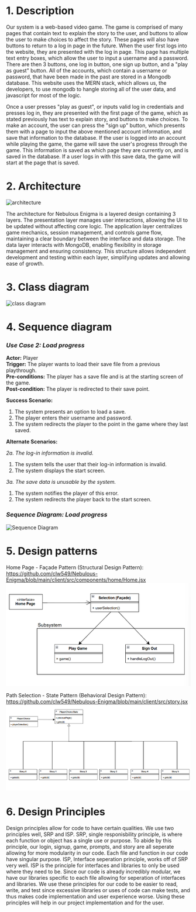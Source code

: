 # 1. Description
Our system is a web-based video game. The game is comprised of many pages that contain text to explain the story to the user, and buttons to allow the user to make choices to affect the story. These pages will also have buttons to return to a log in page in the future. When the user first logs into the website, they are presented with the log in page. This page has multiple text entry boxes, which allow the user to input a username and a password. There are then 3 buttons, one log in button, one sign up button, and a "play as guest" button. All of the accounts, which contain a username or password, that have been made in the past are stored in a Mongodb database. This website uses the MERN stack, which allows us, the developers, to use mongodb to hangle storing all of the user data, and javascript for most of the logic. 

Once a user presses "play as guest", or inputs valid log in credentials and presses log in, they are presented with the first page of the game, which as stated previously has text to explain story, and buttons to make choices. To make an account, the user can press the "sign up" button, which presents them with a page to input the above mentioned account information, and save that information to the database. If the user is logged into an account while playing the game, the game will save the user's progress through the game. This information is saved as which page they are currently on, and is saved in the database. If a user logs in with this save data, the game will start at the page that is saved. 


# 2. Architecture
![architecture](https://i.ibb.co/dPFwJ3r/imageD5.png)

The architecture for Nebulous Enigma is a layered design containing 3 layers. The presentation layer manages user interactions, allowing the UI to be updated without affecting core logic. The application layer centralizes game mechanics, session management, and controls game flow, maintaining a clear boundary between the interface and data storage. The data layer interacts with MongoDB, enabling flexibility in storage management and ensuring consistency. This structure allows independent development and testing within each layer, simplifying updates and allowing ease of growth.

# 3. Class diagram

![class diagram](https://i.imgur.com/sfqShWB.png)

# 4. Sequence diagram

### *Use Case 2: Load progress*
**Actor:** Player\
**Trigger:** The player wants to load their save file from a previous playthrough.\
**Pre-conditions:** The player has a save file and is at the starting screen of the game.\
**Post-condition:** The player is redirected to their save point. 

**Success Scenario:**

1. The system presents an option to load a save.
2. The player enters their username and password.
3. The system redirects the player to the point in the game where they last saved.

**Alternate Scenarios:**

*2a. The log-in information is invalid.*
1. The system tells the user that their log-in information is invalid.
2. The system displays the start screen.

*3a. The save data is unusable by the system.*
1. The system notifies the player of this error.
2. The system redirects the player back to the start screen.

### *Sequence Diagram: Load progress*

![Sequence Diagram](https://i.ibb.co/nnnrLxs/Nebulous-Sequence.png)

# 5. Design patterns
Home Page - Façade Pattern (Structural Design Pattern): https://github.com/clw549/Nebulous-Enigma/blob/main/client/src/components/home/Home.jsx
![Home Page Diagram](deliverable_images/two_design_pattern_d5.png)


Path Selection - State Pattern (Behavioral Design Pattern): https://github.com/clw549/Nebulous-Enigma/blob/main/client/src/story.jsx
![Story Diagram](deliverable_images/one_design_pattern_d5.png)


# 6. Design Principles
Design principles allow for code to have certain qualities. We use two principles well, SRP and ISP. SRP, single responisbility principle, is where each function or object has a single use or purpose. To abide by this principle, our login, signup, game, prompts, and story are all seperate allowing for more modularity in our code. Each file and function in our code have singular purpose. ISP, Interface seperation principle, works off of SRP very well. ISP is the principle for interfaces and libraries to only be used where they need to be. Since our code is already incredibly modular, we have our libraries specific to each file allowing for seperation of interfaces and libraries. We use these principles for our code to be easier to read, write, and test since excessive libraries or uses of code can make tests, and thus makes code implementation and user experience worse. Using these principles will help in our project implementation and for the user.

